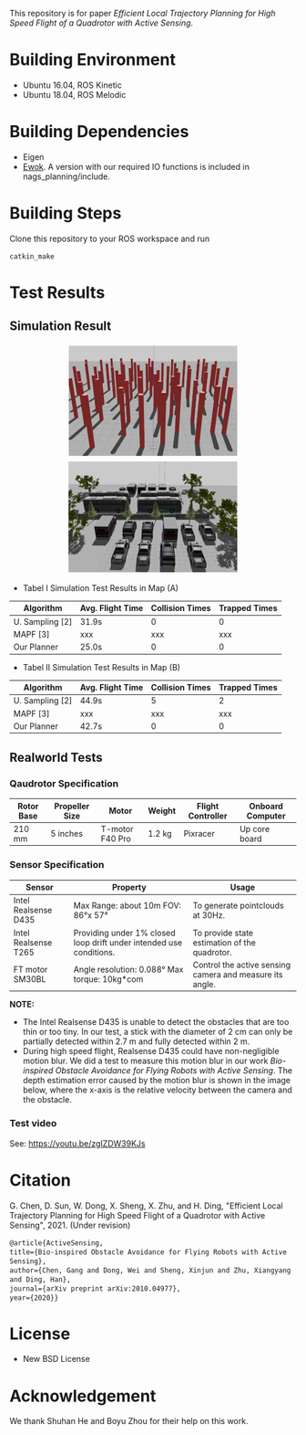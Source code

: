 This repository is for paper *Efficient Local Trajectory Planning for High Speed Flight of a Quadrotor with Active Sensing*.
# Building Environment
- Ubuntu 16.04, ROS Kinetic
- Ubuntu 18.04, ROS Melodic
# Building Dependencies
- Eigen
- [Ewok](https://github.com/VladyslavUsenko/ewok/tree/master/ewok_ring_buffer/include/ewok). A version with our required IO functions is included in nags_planning/include.
# Building Steps
Clone this repository to your ROS workspace and run
```
catkin_make
```
# Test Results
## Simulation Result

<center class="half">
<img src="images/Map1.PNG" width = "300" height = "200" alt="Map1" /><img src="images/Map2.PNG" width = "300" height = "200" alt="Map2" />
</center>

- Tabel I Simulation Test Results in Map (A)

| Algorithm       | Avg. Flight Time | Collision Times | Trapped Times |
|-----------------|------------------|-----------------|---------------|
| U. Sampling [2] | 31.9s            | 0               | 0             |
| MAPF [3]        | xxx              | xxx             | xxx           |
| Our Planner     | 25.0s            | 0               | 0             |

- Tabel II Simulation Test Results in Map (B) 

| Algorithm       | Avg. Flight Time | Collision Times | Trapped Times |
|-----------------|------------------|-----------------|---------------|
| U. Sampling [2] | 44.9s            | 5               | 2             |
| MAPF [3]        | xxx              | xxx             | xxx           |
| Our Planner     | 42.7s            | 0               | 0             |

## Realworld Tests
### Qaudrotor Specification

| Rotor Base | Propeller Size | Motor           | Weight | Flight Controller | Onboard Computer |
|------------|----------------|-----------------|--------|-------------------|------------------|
| 210 mm     | 5 inches       | T-motor F40 Pro | 1.2 kg | Pixracer          | Up core board    |

### Sensor Specification

| Sensor                | Property                                                             | Usage                                                            |
|-----------------------|----------------------------------------------------------------------|------------------------------------------------------------------|
| Intel Realsense D435  | Max Range: about 10m FOV: 86°x 57°                                   | To generate pointclouds at 30Hz.                                 |
| Intel Realsense T265  | Providing under 1% closed  loop drift under intended use conditions. | To provide state estimation of the quadrotor.                    |
| FT motor SM30BL       | Angle resolution: 0.088° Max torque: 10kg*com                        | Control the active sensing camera and measure its angle.         |

**NOTE:**
- The Intel Realsense D435 is unable to detect the obstacles that are too thin or too tiny. In our test, a stick with the diameter of 2 cm can only be partially detected within 2.7 m and fully detected within 2 m.
- During high speed flight, Realsense D435 could have non-negligible motion blur. We did a test to measure this motion blur in our work *Bio-inspired Obstacle Avoidance for Flying Robots with Active Sensing*. The depth estimation error caused by the motion blur is shown in the image below, where the x-axis is the relative velocity between the camera and the obstacle.

### **Test video**

See:
<https://youtu.be/zgIZDW39KJs>

# Citation
G. Chen, D. Sun, W. Dong, X. Sheng, X. Zhu, and H. Ding, "Efficient Local Trajectory Planning for High Speed Flight of a Quadrotor with Active Sensing", 2021. (Under revision)

```
@article{ActiveSensing,
title={Bio-inspired Obstacle Avoidance for Flying Robots with Active Sensing},
author={Chen, Gang and Dong, Wei and Sheng, Xinjun and Zhu, Xiangyang and Ding, Han},
journal={arXiv preprint arXiv:2010.04977},
year={2020}}
```

# License
+ New BSD License 

# Acknowledgement
We thank Shuhan He and Boyu Zhou for their help on this work.
